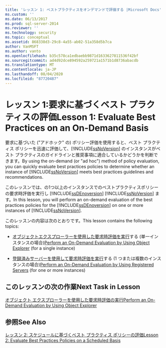 ```yaml
---
title: 'レッスン 1: ベストプラクティスをオンデマンドで評価する |Microsoft Docs'
ms.custom: ''
ms.date: 06/13/2017
ms.prod: sql-server-2014
ms.reviewer: ''
ms.technology: security
ms.topic: conceptual
ms.assetid: 868338d3-29c8-4a55-ab02-51a358d5b7ca
author: VanMSFT
ms.author: vanto
ms.openlocfilehash: b35c578ca1edbaebb9871d1633627811536f42bf
ms.sourcegitcommit: ad4d92dce894592a259721a1571b1d8736abacdb
ms.translationtype: MT
ms.contentlocale: ja-JP
ms.lasthandoff: 08/04/2020
ms.locfileid: "87720487"
---
```

# <a name="lesson-1-evaluate-best-practices-on-an-on-demand-basis"></a><span data-ttu-id="2290f-102">レッスン 1:要求に基づくベスト プラクティスの評価</span><span class="sxs-lookup"><span data-stu-id="2290f-102">Lesson 1: Evaluate Best Practices on an On-Demand Basis</span></span>
  <span data-ttu-id="2290f-103">要求に基づいた ("アドホック" の) ポリシー評価を使用すると、ベスト プラクティス ポリシーを迅速に評価して、[!INCLUDE[ssNoVersion](../includes/ssnoversion-md.md)] のインスタンスがベスト プラクティスのガイドラインと推奨事項に適合しているかどうかを判断できます。</span><span class="sxs-lookup"><span data-stu-id="2290f-103">By using the on-demand (or "ad hoc") method of policy evaluation, you can quickly evaluate best practices policies to determine whether an instance of [!INCLUDE[ssNoVersion](../includes/ssnoversion-md.md)] meets best practices guidelines and recommendations.</span></span>  
  
 <span data-ttu-id="2290f-104">このレッスンでは、の1つ以上のインスタンスでのベストプラクティスポリシーの要求時評価を実行し [!INCLUDE[ssDEnoversion](../includes/ssdenoversion-md.md)] [!INCLUDE[ssNoVersion](../includes/ssnoversion-md.md)] ます。</span><span class="sxs-lookup"><span data-stu-id="2290f-104">In this lesson, you will perform an on-demand evaluation of the best practices policies for the [!INCLUDE[ssDEnoversion](../includes/ssdenoversion-md.md)] on one or more instances of [!INCLUDE[ssNoVersion](../includes/ssnoversion-md.md)].</span></span>  
  
 <span data-ttu-id="2290f-105">このレッスンの内容は次のとおりです。</span><span class="sxs-lookup"><span data-stu-id="2290f-105">This lesson contains the following topics:</span></span>  
  
-   <span data-ttu-id="2290f-106">[オブジェクトエクスプローラーを使用した要求時評価を実行](../ssms/object/object-explorer.md)する (単一インスタンスの場合)</span><span class="sxs-lookup"><span data-stu-id="2290f-106">[Perform an On-Demand Evaluation by Using Object Explorer](../ssms/object/object-explorer.md) (for a single instance)</span></span>  
  
-   <span data-ttu-id="2290f-107">[登録済みサーバーを使用して要求時評価を実行](../../2014/tutorials/perform-an-on-demand-evaluation-by-using-registered-servers.md)する (1 つまたは複数のインスタンスの場合)</span><span class="sxs-lookup"><span data-stu-id="2290f-107">[Perform an On-Demand Evaluation by Using Registered Servers](../../2014/tutorials/perform-an-on-demand-evaluation-by-using-registered-servers.md) (for one or more instances)</span></span>  
  
## <a name="next-task-in-lesson"></a><span data-ttu-id="2290f-108">このレッスンの次の作業</span><span class="sxs-lookup"><span data-stu-id="2290f-108">Next Task in Lesson</span></span>  
 [<span data-ttu-id="2290f-109">オブジェクト エクスプローラーを使用した要求時評価の実行</span><span class="sxs-lookup"><span data-stu-id="2290f-109">Perform an On-Demand Evaluation by Using Object Explorer</span></span>](../ssms/object/object-explorer.md)  
  
## <a name="see-also"></a><span data-ttu-id="2290f-110">参照</span><span class="sxs-lookup"><span data-stu-id="2290f-110">See Also</span></span>  
 [<span data-ttu-id="2290f-111">レッスン 2: スケジュールに基づくベスト プラクティス ポリシーの評価</span><span class="sxs-lookup"><span data-stu-id="2290f-111">Lesson 2: Evaluate Best Practices Policies on a Scheduled Basis</span></span>](../../2014/tutorials/lesson-2-evaluate-best-practices-policies-on-a-scheduled-basis.md)  
  
  
